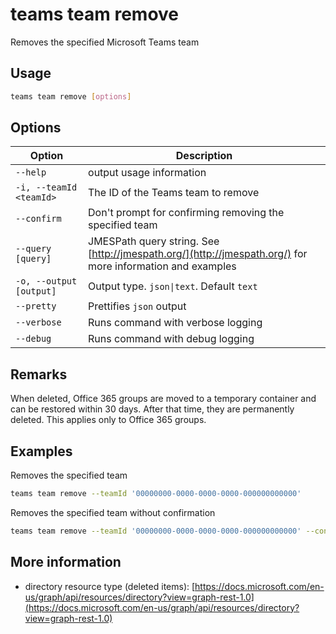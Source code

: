 # teams team remove

Removes the specified Microsoft Teams team

## Usage

```sh
teams team remove [options]
```

## Options

Option|Description
------|-----------
`--help`|output usage information
`-i, --teamId <teamId>`|The ID of the Teams team to remove
`--confirm`|Don't prompt for confirming removing the specified team
`--query [query]`|JMESPath query string. See [http://jmespath.org/](http://jmespath.org/) for more information and examples
`-o, --output [output]`|Output type. `json\|text`. Default `text`
`--pretty`|Prettifies `json` output
`--verbose`|Runs command with verbose logging
`--debug`|Runs command with debug logging

## Remarks

When deleted, Office 365 groups are moved to a temporary container and can be restored within 30 days. After that time, they are permanently deleted. This applies only to Office 365 groups.

## Examples

Removes the specified team

```sh
teams team remove --teamId '00000000-0000-0000-0000-000000000000'
```

Removes the specified team without confirmation

```sh
teams team remove --teamId '00000000-0000-0000-0000-000000000000' --confirm
```

## More information

- directory resource type (deleted items): [https://docs.microsoft.com/en-us/graph/api/resources/directory?view=graph-rest-1.0](https://docs.microsoft.com/en-us/graph/api/resources/directory?view=graph-rest-1.0)